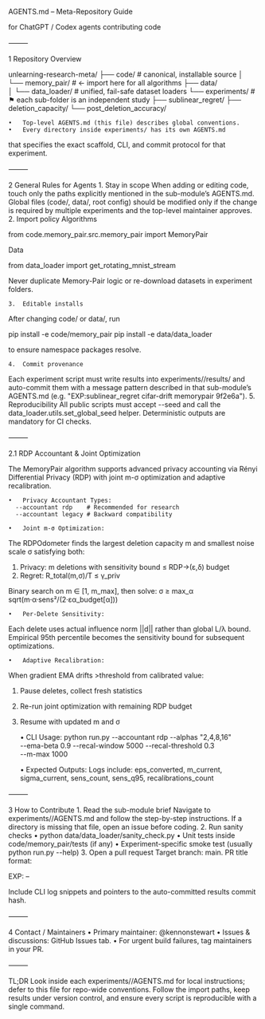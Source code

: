 AGENTS.md  – Meta-Repository Guide

for ChatGPT / Codex agents contributing code

⸻

1  Repository Overview

unlearning-research-meta/
├── code/                 # canonical, installable source
│   └── memory_pair/      # ← import here for all algorithms
├── data/                 
│   └── data_loader/      # unified, fail-safe dataset loaders
└── experiments/          # ⚑ each sub-folder is an independent study
    ├── sublinear_regret/
    ├── deletion_capacity/
    └── post_deletion_accuracy/

	•	Top-level AGENTS.md (this file) describes global conventions.
	•	Every directory inside experiments/ has its own AGENTS.md
that specifies the exact scaffold, CLI, and commit protocol
for that experiment.

⸻

2  General Rules for Agents
	1.	Stay in scope
When adding or editing code, touch only the paths explicitly
mentioned in the sub-module’s AGENTS.md.
Global files (code/, data/, root config) should be modified
only if the change is required by multiple experiments
and the top-level maintainer approves.
	2.	Import policy
Algorithms

from code.memory_pair.src.memory_pair import MemoryPair

Data

from data_loader import get_rotating_mnist_stream

Never duplicate Memory-Pair logic or re-download datasets in
experiment folders.

	3.	Editable installs
After changing code/ or data/, run

pip install -e code/memory_pair
pip install -e data/data_loader

to ensure namespace packages resolve.

	4.	Commit provenance
Each experiment script must write results into
experiments/<name>/results/ and auto-commit them with a message
pattern described in that sub-module’s AGENTS.md
(e.g. "EXP:sublinear_regret cifar-drift memorypair 9f2e6a").
	5.	Reproducibility
All public scripts must accept --seed and call the
data_loader.utils.set_global_seed helper.
Deterministic outputs are mandatory for CI checks.

⸻

2.1  RDP Accountant & Joint Optimization

The MemoryPair algorithm supports advanced privacy accounting via
Rényi Differential Privacy (RDP) with joint m-σ optimization and
adaptive recalibration.

	•	Privacy Accountant Types:
	  --accountant rdp    # Recommended for research
	  --accountant legacy # Backward compatibility

	•	Joint m-σ Optimization:
The RDPOdometer finds the largest deletion capacity m and
smallest noise scale σ satisfying both:
1. Privacy: m deletions with sensitivity bound ≤ RDP→(ε,δ) budget
2. Regret: R_total(m,σ)/T ≤ γ_priv

Binary search on m ∈ [1, m_max], then solve:
σ ≥ max_α sqrt(m·α·sens²/(2·εα_budget[α]))

	•	Per-Delete Sensitivity:
Each delete uses actual influence norm ||d|| rather than
global L/λ bound. Empirical 95th percentile becomes the
sensitivity bound for subsequent optimizations.

	•	Adaptive Recalibration:
When gradient EMA drifts >threshold from calibrated value:
1. Pause deletes, collect fresh statistics
2. Re-run joint optimization with remaining RDP budget  
3. Resume with updated m and σ

	•	CLI Usage:
python run.py --accountant rdp --alphas "2,4,8,16" \
  --ema-beta 0.9 --recal-window 5000 --recal-threshold 0.3 \
  --m-max 1000

	•	Expected Outputs:
Logs include: eps_converted, m_current, sigma_current,
sens_count, sens_q95, recalibrations_count

⸻

3  How to Contribute
	1.	Read the sub-module brief
Navigate to experiments/<your-feature>/AGENTS.md and follow the
step-by-step instructions.
If a directory is missing that file, open an issue before coding.
	2.	Run sanity checks
	•	python data/data_loader/sanity_check.py
	•	Unit tests inside code/memory_pair/tests (if any)
	•	Experiment-specific smoke test (usually python run.py --help)
	3.	Open a pull request
Target branch: main.
PR title format:

EXP:<submodule> – <short description>

Include CLI log snippets and pointers to the auto-committed results
commit hash.

⸻

4  Contact / Maintainers
	•	Primary maintainer: @kennonstewart
	•	Issues & discussions: GitHub Issues tab.
	•	For urgent build failures, tag maintainers in your PR.

⸻

TL;DR
Look inside each experiments/<name>/AGENTS.md for local
instructions; defer to this file for repo-wide conventions. Follow
the import paths, keep results under version control, and ensure every
script is reproducible with a single command.
